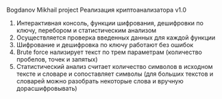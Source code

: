 Bogdanov Mikhail project
Реализация криптоанализатора v1.0
1) Интерактивная консоль, функции шифрования, дешифровки по ключу, перебором и статистическим анализом
2) Осуществляется проверка введенных данных для каждой функции
3) Шифрование и дешифровка по ключу работают без ошибок
4) Brute force нализирует текст по трем параметрам (количество пробелов, точек и запятых)
5) Статистический анализ считает количество символов в исходном тексте и словаре и сопоставляет символы 
(для больших текстов и словарей можно разобрать некоторые слова и вручную дорасшифровывать)